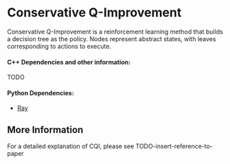 # Conservative Q-Improvement

Conservative Q-Improvement is a reinforcement learning method that builds a decision tree as the policy.  Nodes represent abstract states, with leaves corresponding to actions to execute.

#### C++ Dependencies and other information:
TODO

#### Python Dependencies:

* [Ray](https://github.com/ray-project/ray)

## More Information

For a detailed explanation of CQI, please see TODO-insert-reference-to-paper
